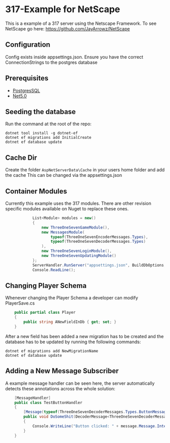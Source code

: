 # 317-Example for NetScape
This is a example of a 317 server using the Netscape Framework.
To see NetScape go here: https://github.com/JayArrowz/NetScape

## Configuration
Config exists inside appsettings.json. Ensure you have the correct ConnectionStrings to the postgres database

## Prerequisites
* [PostgresSQL](https://www.postgresql.org/download/)
* [Net5.0](https://dotnet.microsoft.com/download/dotnet/5.0)

## Seeding the database

Run the command at the root of the repo:
```
dotnet tool install -g dotnet-ef
dotnet ef migrations add InitialCreate
dotnet ef database update
```

## Cache Dir
Create the folder ```AspNetServerData\Cache``` in your users home folder and add the cache
This can be changed via the appsettings.json

## Container Modules
Currently this example uses the 317 modules. There are other revision specific modules available on Nuget to replace these ones.

```csharp
            List<Module> modules = new()
            {
                new ThreeOneSevenGameModule(),
                new MessagesModule(
                    typeof(ThreeOneSevenEncoderMessages.Types),
                    typeof(ThreeOneSevenDecoderMessages.Types)
                ),
                new ThreeOneSevenLoginModule(),
                new ThreeOneSevenUpdatingModule()
            };
            ServerHandler.RunServer("appsettings.json", BuildDbOptions, modules);
            Console.ReadLine();
```

## Changing Player Schema
Whenever changing the Player Schema a developer can modify PlayerSave.cs

```csharp
    public partial class Player
    {
        public string ANewFieldInDb { get; set; }
    }
```

After a new field has been added a new migration has to be created and the database has to be updated by running the following commands:
```
dotnet ef migrations add NewMigrationName
dotnet ef database update
```

## Adding a New Message Subscriber
A example message handler can be seen here, the server automatically detects these annotations across the whole solution:
```csharp
    [MessageHandler]
    public class TestButtonHandler
    {
        [Message(typeof(ThreeOneSevenDecoderMessages.Types.ButtonMessage))]
        public void DoSomeShit(DecoderMessage<ThreeOneSevenDecoderMessages.Types.ButtonMessage> message)
        {
            Console.WriteLine("Button clicked: " + message.Message.InterfaceId);
        }
    }
```
